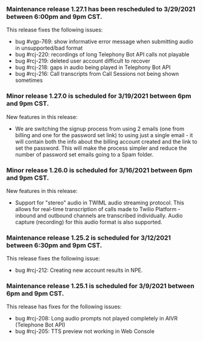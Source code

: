 ### Maintenance release 1.27.1 has been rescheduled to 3/29/2021 between 6:00pm and 9pm CST.

This release fixes the following issues:
* bug #vgp-769: show informative error message when submitting audio in unsupported/bad format
* bug #rcj-220: recordings of long Telephony Bot API calls not playable
* bug #rcj-219: deleted user account difficult to recover
* bug #rcj-218: gaps in audio being played in Telephony Bot API
* bug #rcj-216: Call transcripts from Call Sessions not being shown sometimes

### Minor release 1.27.0 is scheduled for 3/19/2021 between 6pm and 9pm CST.

New features in this release:
* We are switching the signup process from using 2 emails (one from billing and one for the password set link) to using just a single email - it will contain both the info about the billing account created and the link to set the password. This will make the process simpler and reduce the number of password set emails going to a Spam folder. 

### Minor release 1.26.0 is scheduled for 3/16/2021 between 6pm and 9pm CST.

New features in this release:
* Support for "stereo" audio in TWIML audio streaming protocol. This allows for real-time transcription of calls made to Twilio Platform - inbound and outbound channels are transcribed individually. Audio capture (recording) for this audio format is also supported.

### Maintenance release 1.25.2 is scheduled for 3/12/2021 between 6:30pm and 9pm CST.

This release fixes the following issue:
* bug #rcj-212: Creating new account results in NPE. 
 
 ### Maintenance release 1.25.1 is scheduled for 3/9/2021 between 6pm and 9pm CST.

This release has fixes for the following issues:
* bug #rcj-208: Long audio prompts not played completely in AIVR (Telephone Bot API)
* bug #rcj-205: TTS preview not working in Web Console



































 





